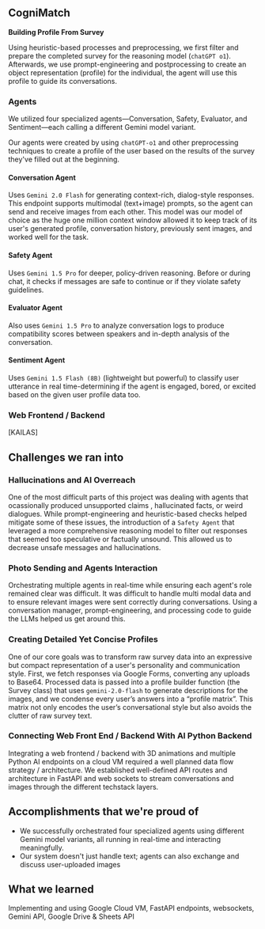 ## CogniMatch
**Building Profile From Survey**

Using heuristic-based processes and preprocessing, we first filter and prepare the completed survey for the reasoning model (`chatGPT o1`). Afterwards, we use prompt-engineering and postprocessing to create an object representation (profile) for the individual, the agent will use this profile to guide its conversations. 

### Agents
We utilized four specialized agents—Conversation, Safety, Evaluator, and Sentiment—each calling a different Gemini model variant. 

Our agents were created by using `chatGPT-o1` and other preprocessing techniques to create a profile of the user based on the results of the survey they've filled out at the beginning. 

#### Conversation Agent
Uses `Gemini 2.0 Flash` for generating context-rich, dialog-style responses. This endpoint supports multimodal (text+image) prompts, so the agent can send and receive images from each other. This model was our model of choice as the huge one million context window allowed it to keep track of its user's generated profile, conversation history, previously sent images, and worked well for the task. 

#### Safety Agent
Uses `Gemini 1.5 Pro` for deeper, policy-driven reasoning. Before or during chat, it checks if messages are safe to continue or if they violate safety guidelines.

#### Evaluator Agent
Also uses `Gemini 1.5 Pro` to analyze conversation logs to produce compatibility scores between speakers and in-depth analysis of the conversation. 

#### Sentiment Agent
Uses `Gemini 1.5 Flash (8B)` (lightweight but powerful) to classify user utterance in real time-determining if the agent is engaged, bored, or excited based on the given user profile data too.

### Web Frontend / Backend

[KAILAS]

## Challenges we ran into

### Hallucinations and AI Overreach
One of the most difficult parts of this project was dealing with agents that ocassionally produced unsupported claims , hallucinated facts, or weird dialogues. While prompt-engineering and heuristic-based checks helped mitigate some of these issues, the introduction of a `Safety Agent` that leveraged a more comprehensive reasoning model to filter out responses that seemed too speculative or factually unsound. This allowed us to decrease unsafe messages and hallucinations.

### Photo Sending and Agents Interaction

Orchestrating multiple agents in real-time while ensuring each agent's role remained clear was difficult. It was difficult to handle multi modal data and to ensure relevant images were sent correctly during conversations. Using a conversation manager, prompt-engineering, and processing code to guide the LLMs helped us get around this. 

### Creating Detailed Yet Concise Profiles

One of our core goals was to transform raw survey data into an expressive but compact representation of a user's personality and communication style. First, we fetch responses via Google Forms, converting any uploads to Base64. Processed data is passed into a profile builder function (the Survey class) that uses `gemini-2.0-flash` to generate descriptions for the images, and we condense every user’s answers into a “profile matrix”. This matrix not only encodes the user’s conversational style but also avoids the clutter of raw survey text.

### Connecting Web Front End / Backend With AI Python Backend
Integrating a web frontend / backend with 3D animations and multiple Python AI endpoints on a cloud VM required a well planned data flow strategy / architecture. We established well-defined API routes and architecture in FastAPI and web sockets to stream conversations and images through the different techstack layers. 

## Accomplishments that we're proud of
- We successfully orchestrated four specialized agents using different Gemini model variants, all running in real-time and interacting meaningfully.
- Our system doesn't just handle text; agents can also exchange and discuss user-uploaded images

## What we learned
Implementing and using Google Cloud VM, FastAPI endpoints, websockets, Gemini API, Google Drive & Sheets API
